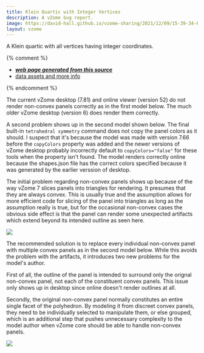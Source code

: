 ```yaml
---
title: Klein Quartic with Integer Vertices
description: A vZome bug report.
image: https://david-hall.github.io/vzome-sharing/2021/12/09/15-39-34-KleinMinInteger/KleinMinInteger.png
layout: vzome
---
```

A Klein quartic with all vertices having integer coordinates.

{% comment %}
 - [***web page generated from this source***][post]
 - [data assets and more info][github]

[post]: <https://david-hall.github.io/vzome-sharing/2021/12/09/KleinMinInteger-15-39-34.html>
[github]: <https://github.com/david-hall/vzome-sharing/tree/main/2021/12/09/15-39-34-KleinMinInteger/>
{% endcomment %}

The current vZome desktop (7.81) and online viewer (version 52) do not render non-convex panels correctly as in the first model below. The much older vZome desktop (version 6) does render them correctly.

A second problem shows up in the second model shown below. The final built-in `tetrahedral symmetry` command does not copy the panel colors as it should. I suspect that it's because the model was made with version 7.66 
before the `copyColors` property was added and the newer versions of vZome desktop probably incorrectly default to `copyColors="false"` for these tools when the property isn't found.
The model renders correctly online because the shapes.json file has the correct colors specified because it was generated by the earlier verssion of desktop.

The initial problem regarding non-convex panels shows up because of the way vZome 7 slices panels into triangles for rendering. It presumes that they are always convex. 
This is usually true and the assumption allows for more efficient code for slicing of the panel into triangles as long as the assumption really is true, 
but for the occasional non-convex cases the obvious side effect is that the panel can render some unexpected artifacts which extend beyond its intended outline as seen here.

<vzome-viewer style="width: 100%; height: 65vh;"
       src="https://david-hall.github.io/vzome-sharing/2021/12/09/15-39-34-KleinMinInteger/KleinMinInteger.vZome" >
  <img src="https://david-hall.github.io/vzome-sharing/2021/12/09/15-39-34-KleinMinInteger/KleinMinInteger.png" />
</vzome-viewer>

The recommended solution is to replace every individual non-convex panel with multiple convex panels as in the second model below. While this avoids the problem with the artifacts, it introduces two new problems for the model's author. 

First of all, the outline of the panel is intended to surround only the orignal non-convex panel, not each of the constituent convex panels. This issue only shows up in desktop since online doesn't render outlines at all. 

Secondly, the original non-convex panel normally constitutes an entire single facet of the polyhedron. 
By modeling it from discreet convex panels, they need to be individually selected to manipulate them, or else grouped, which is an additional step that pushes unnecessary complexity to the model author 
when vZome core should be able to handle non-convex panels.

<vzome-viewer style="width: 100%; height: 65vh;"
       src="https://david-hall.github.io/vzome-sharing/2021/12/09/15-40-32-KleinMinInteger-ConvexPanels/KleinMinInteger-ConvexPanels.vZome" >
  <img src="https://david-hall.github.io/vzome-sharing/2021/12/09/15-40-32-KleinMinInteger-ConvexPanels/KleinMinInteger-ConvexPanels.png" />
</vzome-viewer>

